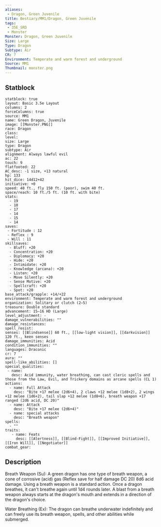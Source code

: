 ```yaml
---
aliases:
 - Dragon, Green Juvenile
title: Bestiary/MM1/Dragon, Green Juvenile
tags:
 - 35E_SRD
 - Monster
Monster: Dragon, Green Juvenile
Size: Large
Type: Dragon
Subtype: Air
CR: 7
Environment: Temperate and warm forest and underground
Source: MM1
Thumbnail: monster.png
---
```


## Statblock

```statblock
statblock: true
layout: Basic 3.5e Layout
columns: 2
forceColumns: true
source: MM1 
name: Green Dragon, Juvenile
image: [[Monster.PNG]]
race: Dragon
class: 
level: 
size: Large
type: Dragon
subtype: Air
alignment: Always lawful evil
ac: 22
touch: 9
flatfooted: 22
AC_desc: -1 size, +13 natural
hp: 133
hit_dice: 14d12+42
initiative: +0
speed: 40 ft., fly 150 ft. (poor), swim 40 ft.
space/reach: 10 ft./5 ft. (10 ft. with bite)
stats:
  - 19
  - 10
  - 17
  - 14
  - 15
  - 14
saves:
 - Fortitude : 12
 - Reflex : 9
 - Will : 11
skillsaves:
  - Bluff: +20
  - Concentration: +20
  - Diplomacy: +20
  - Hide: +20
  - Intimidate: +20
  - Knowledge (arcana): +20
  - Listen: +20
  - Move Silently: +20
  - Sense Motive: +20
  - Spellcraft: +20
  - Spot: +20
base_attack/grapple: +14/+22
environment: Temperate and warm forest and underground
organization: Solitary or clutch (2–5)
treasure: Double standard
advancement: 15–16 HD (Large)
level_adjustment: -
damage_vulnerabilities: ""
damage_resistances: 
spell_resist: 
senses: [[Blindsense]] 60 ft., [[low-light vision]], [[darkvision]] 120 ft., keen senses
damage_immunities: Acid
condition_immunities: ""
languages: Draconic
cr: 7
aura: ""
spell-like_abilities: []
special_qualities:
 - name: 
   desc: Acid immunity, water breathing, can cast cleric spells and those from the Law, Evil, and Trickery domains as arcane spells (CL 1)
actions:
  - name: Full Attack
    desc: "Bite +17 melee (2d6+4), 2 claws +12 melee (1d8+2), 2 wings +12 melee (1d6+2), tail slap +12 melee (1d8+6), breath weapon +17 ranged (2d6 acid, DC 20)"
  - name: Attack
    desc: "Bite +17 melee (2d6+4)"
  - name: special attacks
    desc: "Breath weapon"
spells:
  - ""
traits:
   - name: Feats
     desc: [[Alertness]], [[Blind-Fight]], [[Improved Initiative]], [[Iron Will]], [[Negotiator]]
combat_gear:  
```

## Description






Breath Weapon (Su): A green dragon has one type of breath weapon, a cone of corrosive (acid) gas (Reflex save for half damage DC 20) 8d6 acid damage. Using a breath weapon is a standard action. Once a dragon breathes, it can't breathe again until 1d4 rounds later. A blast from a breath weapon always starts at the dragon's mouth and extends in a direction of the dragon's choice.

Water Breathing (Ex): The dragon can breathe underwater indefinitely and can freely use its breath weapon, spells, and other abilities while submerged.